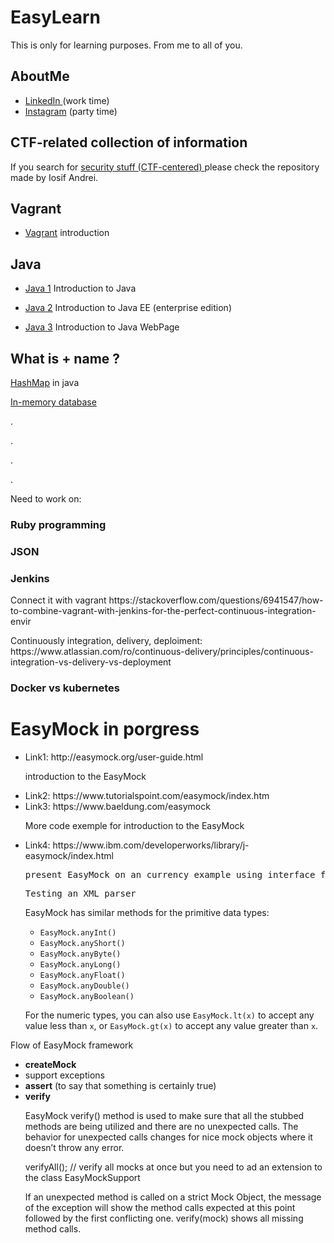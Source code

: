 # EasyLearn

This is only for learning purposes. From me to all of you.
<h2>AboutMe</h2>
<p>
 <ul>
  <li><a href="https://www.linkedin.com/in/tiberiu-cristian-corneanu-2aaa38179/">LinkedIn </a>(work time)</li>
  <li><a href="https://www.instagram.com/corneanutiberiu/">Instagram</a> (party time)</li>
 </ul>
</p>

<h2>CTF-related collection of information</h2>
 <p>If you search for 
  <a href="https://bitbucket.org/theiosif/learning-resources/src/91d016b31372?at=master"> security stuff (CTF-centered) </a>please check   the repository made by Iosif Andrei.
 </p>
<h2>Vagrant</h2>
 <p>
  <ul>
    <li><p><a href="https://github.com/tiberiucorneanu/vagrant"> Vagrant</a> introduction</p></li>
    
  </ul>
 </p>
<h2>Java</h2>
 <p>
  <ul>
    <li><p><a href="https://github.com/tiberiucorneanu/java1"> Java 1</a> Introduction to Java</p></li>
    <li><p><a href="https://github.com/tiberiucorneanu/java2"> Java 2</a> Introduction to Java EE (enterprise edition)</p></li>
    <li><p><a href="https://github.com/tiberiucorneanu/java3"> Java 3</a> Introduction to Java WebPage</p></li>
  </ul>
 </p>
 
 <h2>What is + name ?</h2>
 <p><a href="https://www.youtube.com/watch?v=j442WG8YzM4">HashMap</a> in java</p>
 <p><a href="https://medium.com/@denisanikin/what-an-in-memory-database-is-and-how-it-persists-data-efficiently-f43868cff4c1">In-memory database</a></p>
 <p>.</p>
  <p>.</p>
  <p>.</p>
  <p>.</p>
 
 
 
<p >Need to work on:</p>
  
  <h3>Ruby programming</h1>
  <h3>JSON</h1>
  <h3>Jenkins</h1>
  <p>Connect it with vagrant https://stackoverflow.com/questions/6941547/how-to-combine-vagrant-with-jenkins-for-the-perfect-continuous-integration-envir</p>
  <p>Continuously integration, delivery, deploiment: https://www.atlassian.com/ro/continuous-delivery/principles/continuous-integration-vs-delivery-vs-deployment</p>
  <h3>Docker vs kubernetes</h1>
 
  
  
<h1>EasyMock in porgress</h1>
<ul>
  <li>Link1: http://easymock.org/user-guide.html</li>
      <p>introduction to the EasyMock</p>
  <li>Link2: https://www.tutorialspoint.com/easymock/index.htm</li>
  <li>Link3: https://www.baeldung.com/easymock</li>
      <p>More code exemple for introduction to the EasyMock</p>
 
  <li>Link4: https://www.ibm.com/developerworks/library/j-easymock/index.html </li>
  <pre>present EasyMock on an currency example using interface for ExchangeRate</pre>
  <pre>Testing an XML parser</pre>
  
  <p> EasyMock has similar methods for the primitive data types:</p><ul class="ibm-bullet-list"><li><code>EasyMock.anyInt()</code></li><li><code>EasyMock.anyShort()</code></li><li><code>EasyMock.anyByte()</code></li><li><code>EasyMock.anyLong()</code></li><li><code>EasyMock.anyFloat()</code></li><li><code>EasyMock.anyDouble()</code></li><li><code>EasyMock.anyBoolean()</code></li></ul><p>For the numeric types, you can also use <code>EasyMock.lt(x)</code> to accept any
                value less than <code>x</code>, or <code>EasyMock.gt(x)</code> to accept any value
                greater than <code>x</code>. </p>
   
  
</ul>
<p>Flow of EasyMock framework</p>
<ul>
  <li><b>createMock</b></li>
  <li>support exceptions</li>
  <li><b>assert</b> (to say that something is certainly true)</li>
  <li><b>verify</b></li>
    <p>EasyMock verify() method is used to make sure that all the stubbed methods are being utilized and there are no unexpected calls. The behavior for unexpected calls changes for nice mock objects where it doesn’t throw any error.</p>
    <p>verifyAll(); // verify all mocks at once but you need to ad an extension to the class EasyMockSupport</p>
    <p>If an unexpected method is called on a strict Mock Object, the message of the exception will show the method calls expected at this point followed by the first conflicting one. verify(mock) shows all missing method calls.</p>
</ul>

